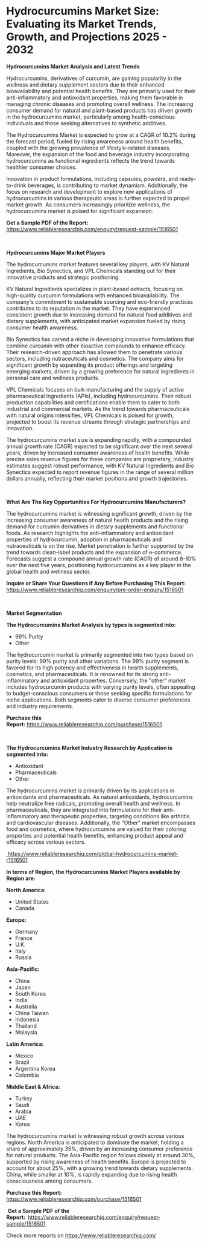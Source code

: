 <p><h1>Hydrocurcumins Market Size: Evaluating its Market Trends, Growth, and Projections 2025 - 2032</h1></p><p><strong>Hydrocurcumins Market Analysis and Latest Trends</strong></p>
<p><p>Hydrocurcumins, derivatives of curcumin, are gaining popularity in the wellness and dietary supplement sectors due to their enhanced bioavailability and potential health benefits. They are primarily used for their anti-inflammatory and antioxidant properties, making them favorable in managing chronic diseases and promoting overall wellness. The increasing consumer demand for natural and plant-based products has driven growth in the hydrocurcumins market, particularly among health-conscious individuals and those seeking alternatives to synthetic additives.</p><p>The Hydrocurcumins Market is expected to grow at a CAGR of 10.2% during the forecast period, fueled by rising awareness around health benefits, coupled with the growing prevalence of lifestyle-related diseases. Moreover, the expansion of the food and beverage industry incorporating hydrocurcumins as functional ingredients reflects the trend towards healthier consumer choices. </p><p>Innovation in product formulations, including capsules, powders, and ready-to-drink beverages, is contributing to market dynamism. Additionally, the focus on research and development to explore new applications of hydrocurcumins in various therapeutic areas is further expected to propel market growth. As consumers increasingly prioritize wellness, the hydrocurcumins market is poised for significant expansion.</p></p>
<p><strong>Get a Sample PDF of the Report:&nbsp;</strong> <a href="https://www.reliableresearchiq.com/enquiry/request-sample/1516501?utm_campaign=3202&utm_medium=2&utm_source=Github&utm_content=ia&utm_term=30032025&utm_id=hydrocurcumins">https://www.reliableresearchiq.com/enquiry/request-sample/1516501</a></p>
<p>&nbsp;</p>
<p><strong>Hydrocurcumins Major Market Players</strong></p>
<p><p>The hydrocurcumins market features several key players, with KV Natural Ingredients, Bio Synectics, and VPL Chemicals standing out for their innovative products and strategic positioning. </p><p>KV Natural Ingredients specializes in plant-based extracts, focusing on high-quality curcumin formulations with enhanced bioavailability. The company's commitment to sustainable sourcing and eco-friendly practices contributes to its reputation in the market. They have experienced consistent growth due to increasing demand for natural food additives and dietary supplements, with anticipated market expansion fueled by rising consumer health awareness.</p><p>Bio Synectics has carved a niche in developing innovative formulations that combine curcumin with other bioactive compounds to enhance efficacy. Their research-driven approach has allowed them to penetrate various sectors, including nutraceuticals and cosmetics. The company aims for significant growth by expanding its product offerings and targeting emerging markets, driven by a growing preference for natural ingredients in personal care and wellness products.</p><p>VPL Chemicals focuses on bulk manufacturing and the supply of active pharmaceutical ingredients (APIs), including hydrocurcumins. Their robust production capabilities and certifications enable them to cater to both industrial and commercial markets. As the trend towards pharmaceuticals with natural origins intensifies, VPL Chemicals is poised for growth, projected to boost its revenue streams through strategic partnerships and innovation.</p><p>The hydrocurcumins market size is expanding rapidly, with a compounded annual growth rate (CAGR) expected to be significant over the next several years, driven by increased consumer awareness of health benefits. While precise sales revenue figures for these companies are proprietary, industry estimates suggest robust performance, with KV Natural Ingredients and Bio Synectics expected to report revenue figures in the range of several million dollars annually, reflecting their market positions and growth trajectories.</p></p>
<p>&nbsp;</p>
<p><strong>What Are The Key Opportunities For Hydrocurcumins Manufacturers?</strong></p>
<p><p>The hydrocurcumins market is witnessing significant growth, driven by the increasing consumer awareness of natural health products and the rising demand for curcumin derivatives in dietary supplements and functional foods. As research highlights the anti-inflammatory and antioxidant properties of hydrocurcumin, adoption in pharmaceuticals and nutraceuticals is on the rise. Market penetration is further supported by the trend towards clean-label products and the expansion of e-commerce. Forecasts suggest a compound annual growth rate (CAGR) of around 8-10% over the next five years, positioning hydrocurcumins as a key player in the global health and wellness sector.</p></p>
<p><strong>Inquire or Share Your Questions If Any Before Purchasing This Report:</strong> <a href="https://www.reliableresearchiq.com/enquiry/pre-order-enquiry/1516501?utm_campaign=3202&utm_medium=2&utm_source=Github&utm_content=ia&utm_term=30032025&utm_id=hydrocurcumins">https://www.reliableresearchiq.com/enquiry/pre-order-enquiry/1516501</a></p>
<p>&nbsp;</p>
<p><strong>Market Segmentation</strong></p>
<p><strong>The Hydrocurcumins Market Analysis by types is segmented into:</strong></p>
<p><ul><li>99% Purity</li><li>Other</li></ul></p>
<p><p>The hydrocurcumin market is primarily segmented into two types based on purity levels: 99% purity and other variations. The 99% purity segment is favored for its high potency and effectiveness in health supplements, cosmetics, and pharmaceuticals. It is renowned for its strong anti-inflammatory and antioxidant properties. Conversely, the "other" market includes hydrocurcumin products with varying purity levels, often appealing to budget-conscious consumers or those seeking specific formulations for niche applications. Both segments cater to diverse consumer preferences and industry requirements.</p></p>
<p><strong>Purchase this Report:&nbsp;</strong><a href="https://www.reliableresearchiq.com/purchase/1516501?utm_campaign=3202&utm_medium=2&utm_source=Github&utm_content=ia&utm_term=30032025&utm_id=hydrocurcumins">https://www.reliableresearchiq.com/purchase/1516501</a></p>
<p>&nbsp;</p>
<p><strong>The Hydrocurcumins Market Industry Research by Application is segmented into:</strong></p>
<p><ul><li>Antioxidant</li><li>Pharmaceuticals</li><li>Other</li></ul></p>
<p><p>The hydrocurcumins market is primarily driven by its applications in antioxidants and pharmaceuticals. As natural antioxidants, hydrocurcumins help neutralize free radicals, promoting overall health and wellness. In pharmaceuticals, they are integrated into formulations for their anti-inflammatory and therapeutic properties, targeting conditions like arthritis and cardiovascular diseases. Additionally, the "Other" market encompasses food and cosmetics, where hydrocurcumins are valued for their coloring properties and potential health benefits, enhancing product appeal and efficacy across various sectors.</p></p>
<p><a href="https://www.reliableresearchiq.com/global-hydrocurcumins-market-r1516501?utm_campaign=3202&utm_medium=2&utm_source=Github&utm_content=ia&utm_term=30032025&utm_id=hydrocurcumins">&nbsp;https://www.reliableresearchiq.com/global-hydrocurcumins-market-r1516501</a></p>
<p><strong>In terms of Region, the Hydrocurcumins Market Players available by Region are:</strong></p>
<p>
    <p> <strong> North America: </strong>
        <ul>
            <li>United States</li>
            <li>Canada</li>
        </ul>
        </p> 
    <p> <strong> Europe: </strong>
        <ul>
            <li>Germany</li>
            <li>France</li>
            <li>U.K.</li>
            <li>Italy</li>
            <li>Russia</li>
        </ul>
        </p> 
    <p> <strong> Asia-Pacific: </strong>
        <ul>
            <li>China</li>
            <li>Japan</li>
            <li>South Korea</li>
            <li>India</li>
            <li>Australia</li>
            <li>China Taiwan</li>
            <li>Indonesia</li>
            <li>Thailand</li>
            <li>Malaysia</li>
        </ul>
        </p> 
    <p> <strong> Latin America: </strong>
        <ul>
            <li>Mexico</li>
            <li>Brazil</li>
            <li>Argentina Korea</li>
            <li>Colombia</li>
        </ul>
        </p> 
    <p> <strong> Middle East & Africa: </strong>
        <ul>
            <li>Turkey</li>
            <li>Saudi</li>
            <li>Arabia</li>
            <li>UAE</li>
            <li>Korea</li>
        </ul>
    </p>
    </p>
<p><p>The hydrocurcumins market is witnessing robust growth across various regions. North America is anticipated to dominate the market, holding a share of approximately 35%, driven by an increasing consumer preference for natural products. The Asia-Pacific region follows closely at around 30%, supported by rising awareness of health benefits. Europe is projected to account for about 25%, with a growing trend towards dietary supplements. China, while smaller at 10%, is rapidly expanding due to rising health consciousness among consumers.</p></p>
<p><strong>Purchase this Report: </strong><a href="https://www.reliableresearchiq.com/purchase/1516501?utm_campaign=3202&utm_medium=2&utm_source=Github&utm_content=ia&utm_term=30032025&utm_id=hydrocurcumins">https://www.reliableresearchiq.com/purchase/1516501</a></p>
<p>&nbsp;<strong>Get a Sample PDF of the Report:&nbsp;&nbsp;</strong><a href="https://www.reliableresearchiq.com/enquiry/request-sample/1516501?utm_campaign=3202&utm_medium=2&utm_source=Github&utm_content=ia&utm_term=30032025&utm_id=hydrocurcumins">https://www.reliableresearchiq.com/enquiry/request-sample/1516501</a></p>
<p><strong></strong></p>
<p>Check more reports on <a href="https://www.reliableresearchiq.com/?utm_campaign=3202&utm_medium=2&utm_source=Github&utm_content=ia&utm_term=30032025&utm_id=hydrocurcumins">https://www.reliableresearchiq.com/</a></p>